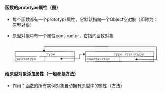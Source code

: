 #### 函数的prototype属性（图）

* 每个函数都有一个prototype属性，它默认指向一个Object空对象（即称为：原型对象）

* 原型对象中有一个属性constructor，它指向函数对象

  <img src="./photos\constructor.png" alt="constructor">

#### 给原型对象添加属性（一般都是方法）
* 作用：函数的所有实例对象自动拥有原型中的属性（方法）